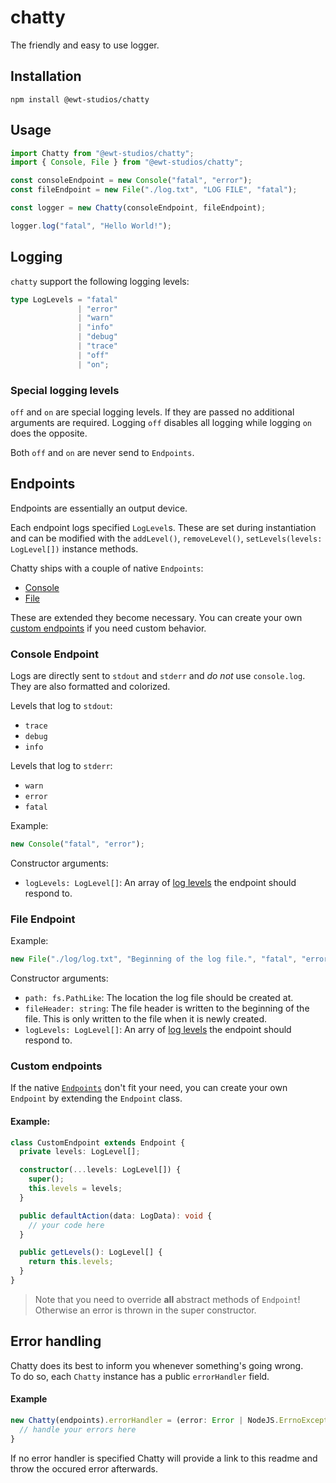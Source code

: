 # chatty
The friendly and easy to use logger.

## Installation
```
npm install @ewt-studios/chatty
```

## Usage
```ts
import Chatty from "@ewt-studios/chatty";
import { Console, File } from "@ewt-studios/chatty";

const consoleEndpoint = new Console("fatal", "error");
const fileEndpoint = new File("./log.txt", "LOG FILE", "fatal");

const logger = new Chatty(consoleEndpoint, fileEndpoint);

logger.log("fatal", "Hello World!");
```

## Logging
`chatty` support the following logging levels:
```ts
type LogLevels = "fatal" 
               | "error" 
               | "warn"
               | "info"
               | "debug"
               | "trace"
               | "off"
               | "on";
```
### Special logging levels
`off` and `on` are special logging levels. If they are passed no additional arguments are required. Logging `off` disables all logging while logging `on` does the opposite.

Both `off` and `on` are never send to `Endpoints`.

## Endpoints
Endpoints are essentially an output device. 

Each endpoint logs specified `LogLevel`s. These are set during instantiation and can be modified with the `addLevel()`, `removeLevel()`, `setLevels(levels: LogLevel[])` instance methods.

Chatty ships with a couple of native `Endpoints`:
- [Console](#console-endpoint)
- [File](#file-endpoint)

These are extended they become necessary. You can create your own [custom endpoints](#custom-endpoints) if you need custom behavior.

### Console Endpoint
Logs are directly sent to `stdout` and `stderr` and *do not* use `console.log`. They are also formatted and colorized.

Levels that log to `stdout`:
- `trace`
- `debug`
- `info`

Levels that log to `stderr`:
- `warn`
- `error`
- `fatal`

Example:
```ts
new Console("fatal", "error");
```
Constructor arguments:
- `logLevels: LogLevel[]`: An array of [log levels](#logging) the endpoint should respond to.

### File Endpoint
Example:
```ts
new File("./log/log.txt", "Beginning of the log file.", "fatal", "error");
```

Constructor arguments:
- `path: fs.PathLike`: The location the log file should be created at.
- `fileHeader: string`: The file header is written to the beginning of the file. This is only written to the file when it is newly created.
- `logLevels: LogLevel[]`: An arry of [log levels](#logging) the endpoint should respond to.

### Custom endpoints
If the native [`Endpoints`](#endpoints) don't fit your need, you can create your own `Endpoint` by extending the `Endpoint` class.

#### Example:
```ts
class CustomEndpoint extends Endpoint {
  private levels: LogLevel[];

  constructor(...levels: LogLevel[]) {
    super();
    this.levels = levels;
  }

  public defaultAction(data: LogData): void {
    // your code here
  }

  public getLevels(): LogLevel[] {
    return this.levels;
  }
}
```
> Note that you need to override **all** abstract methods of `Endpoint`! Otherwise an error is thrown in the super constructor.

## Error handling
Chatty does its best to inform you whenever something's going wrong.  
To do so, each `Chatty` instance has a public `errorHandler` field.

#### Example
```ts
new Chatty(endpoints).errorHandler = (error: Error | NodeJS.ErrnoException | null) => {
  // handle your errors here
}
```
If no error handler is specified Chatty will provide a link to this readme and throw the occured error afterwards.
